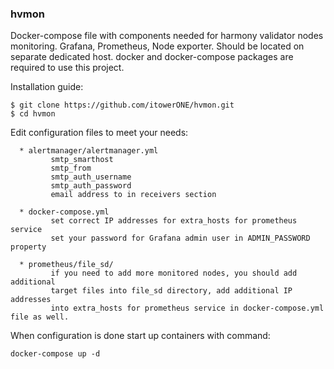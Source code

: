 ### hvmon

Docker-compose file with components needed for harmony validator nodes monitoring.
Grafana, Prometheus, Node exporter.
Should be located on separate dedicated host.
docker and docker-compose packages are required to use this project.

Installation guide: 

```
$ git clone https://github.com/itowerONE/hvmon.git
$ cd hvmon
```

Edit configuration files to meet your needs:

```
  * alertmanager/alertmanager.yml
         smtp_smarthost
         smtp_from
         smtp_auth_username
         smtp_auth_password
         email address to in receivers section

  * docker-compose.yml
         set correct IP addresses for extra_hosts for prometheus service
         set your password for Grafana admin user in ADMIN_PASSWORD property
 
  * prometheus/file_sd/
         if you need to add more monitored nodes, you should add additional 
         target files into file_sd directory, add additional IP addresses 
         into extra_hosts for prometheus service in docker-compose.yml file as well.
```

When configuration is done start up containers with command:

```
docker-compose up -d
```

